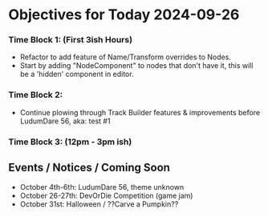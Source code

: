 # Objectives for Today 2024-09-26

### Time Block 1: (First 3ish Hours)
- Refactor to add feature of Name/Transform overrides to Nodes.
- Start by adding "NodeComponent" to nodes that don't have it, this will be a 'hidden' component in editor.

### Time Block 2:
- Continue plowing through Track Builder features & improvements before LudumDare 56, aka: test #1

### Time Block 3: (12pm - 3pm ish)

## Events / Notices / Coming Soon

- October 4th-6th: LudumDare 56, theme unknown
- October 26-27th: DevOrDie Competition (game jam)
- October 31st: Halloween / ??Carve a Pumpkin??

